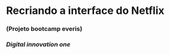 #  Recriando a interface do **Netflix** 

###                                (Projeto bootcamp everis) 


### ***Digital innovation one***
